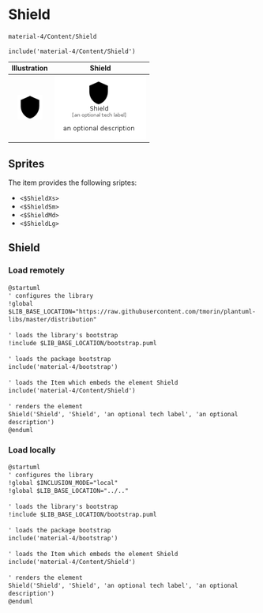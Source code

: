 # Shield


```text
material-4/Content/Shield
```

```text
include('material-4/Content/Shield')
```



| Illustration | Shield |
| :---: | :---: |
| ![illustration for Illustration](../../material-4/Content/Shield.png) | ![illustration for Shield](../../material-4/Content/Shield.Local.png) |



## Sprites
The item provides the following sriptes:

- `<$ShieldXs>`
- `<$ShieldSm>`
- `<$ShieldMd>`
- `<$ShieldLg>`





## Shield

### Load remotely
```plantuml
@startuml
' configures the library
!global $LIB_BASE_LOCATION="https://raw.githubusercontent.com/tmorin/plantuml-libs/master/distribution"

' loads the library's bootstrap
!include $LIB_BASE_LOCATION/bootstrap.puml

' loads the package bootstrap
include('material-4/bootstrap')

' loads the Item which embeds the element Shield
include('material-4/Content/Shield')

' renders the element
Shield('Shield', 'Shield', 'an optional tech label', 'an optional description')
@enduml
```

### Load locally
```plantuml
@startuml
' configures the library
!global $INCLUSION_MODE="local"
!global $LIB_BASE_LOCATION="../.."

' loads the library's bootstrap
!include $LIB_BASE_LOCATION/bootstrap.puml

' loads the package bootstrap
include('material-4/bootstrap')

' loads the Item which embeds the element Shield
include('material-4/Content/Shield')

' renders the element
Shield('Shield', 'Shield', 'an optional tech label', 'an optional description')
@enduml
```


